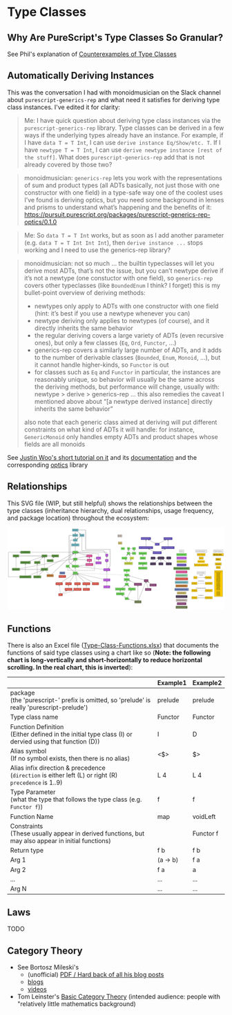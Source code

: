 # Type Classes

## Why Are PureScript's Type Classes So Granular?

See Phil's explanation of [Counterexamples of Type Classes](https://blog.functorial.com/posts/2021-10-29-Counterexamples-Interactive.html)

## Automatically Deriving Instances

This was the conversation I had with monoidmusician on the Slack channel about `purescript-generics-rep` and what need it satisfies for deriving type class instances. I've edited it for clarity:
> Me: I have quick question about deriving type class instances via the `purescript-generics-rep` library. Type classes can be derived in a few ways if the underlying types already have an instance. For example, if I have `data T = T Int`, I can use `derive instance Eq/Show/etc. T`. If I have `newtype T = T Int`, I can use `derive newtype instance [rest of the stuff]`. What does `purescript-generics-rep` add that is not already covered by those two?

> monoidmusician: `generics-rep` lets you work with the representations of sum and product types (all ADTs basically, not just those with one constructor with one field) in a type-safe way
> one of the coolest uses I’ve found is deriving optics, but you need some background in lenses and prisms to understand what’s happening and the benefits of it: https://pursuit.purescript.org/packages/purescript-generics-rep-optics/0.1.0

> Me: So `data T = T Int` works, but as soon as I add another parameter (e.g. `data T = T Int Int Int`), then `derive instance ...` stops working and I need to use the generics-rep library?

> monoidmusician: not so much ... the builtin typeclasses will let you derive most ADTs, that’s not the issue, but you can’t newtype derive if it’s not a newtype (one constuctor with one field), so `generics-rep` covers other typeclasses (like `BoundedEnum` I think? I forget)
> this is my bullet-point overview of deriving methods:
>    - newtypes only apply to ADTs with one constructor with one field (hint: it’s best if you use a newtype whenever you can)
>    - newtype deriving only applies to newtypes (of course), and it directly inherits the same behavior
>    - the regular deriving covers a large variety of ADTs (even recursive ones), but only a few classes (`Eq`, `Ord`, `Functor`, ...)
>    - generics-rep covers a similarly large number of ADTs, and it adds to the number of derivable classes (`Bounded`, `Enum`, `Monoid`, ...), but it cannot handle higher-kinds, so `Functor` is out
>    - for classes such as `Eq` and `Functor` in particular, the instances are reasonably unique, so behavior will usually be the same across the deriving methods, but performance will change, usually with: newtype > derive > generics-rep ... this also remedies the caveat I mentioned above about “[a newtype derived instance] directly inherits the same behavior”
>
> also note that each generic class aimed at deriving will put different constraints on what kind of ADTs it will handle: for instance, `GenericMonoid` only handles empty ADTs and product shapes whose fields are all monoids

See [Justin Woo's short tutorial on it](https://purescript-simple-json.readthedocs.io/en/latest/generics-rep.html) and its [documentation](https://pursuit.purescript.org/packages/purescript-generics-rep/6.1.0) and the corresponding [optics](https://pursuit.purescript.org/packages/purescript-generics-rep-optics/1.1.0) library

## Relationships

This SVG file (WIP, but still helpful) shows the relationships between the type classes (inheritance hierarchy, dual relationships, usage frequency, and package location) throughout the ecosystem:

![typeclass-relationships](./assets/Type-Class-Relationships.svg "Type Class Relationships")

## Functions

There is also an Excel file ([Type-Class-Functions.xlsx](./assets/Type-Class-Functions.xlsx)) that documents the functions of said type classes using a chart like so (**Note: the following chart is long-vertically and short-horizontally to reduce horizontal scrolling. In the real chart, this is inverted**):

| | Example1 | Example2
| - | - | - |
| package<br>(the 'purescript-' prefix is omitted, so 'prelude' is really 'purescript-prelude') | prelude | prelude
| Type class name | Functor | Functor
| Function Definition<br>(Either defined in the initial type class (I) or dervied using that function (D)) | I | D
| Alias symbol<br>(If no symbol exists, then there is no alias) | <$> | $>
| Alias infix direction & precedence<br>(`direction` is either left (L) or right (R)<br>`precedence` is 1..9) | L 4 | L 4
| Type Parameter<br>(what the type that follows the type class (e.g. `Functor f`)) | f | f
| Function Name | map | voidLeft
| Constraints<br>(These usually appear in derived functions, but may also appear in initial functions) | | Functor f
| Return type | f b | f b
| Arg 1 | (a -> b) | f a
| Arg 2 | f a | a
| ...   | ... | ... |
| Arg N | ... | ... |

## Laws

TODO

## Category Theory

- See Bortosz Mileski's
    - (unofficial) [PDF / Hard back of all his blog posts](https://github.com/hmemcpy/milewski-ctfp-pdf)
    - [blogs](https://bartoszmilewski.com/2014/10/28/category-theory-for-programmers-the-preface/)
    - [videos](https://www.youtube.com/playlist?list=PLbgaMIhjbmEnaH_LTkxLI7FMa2HsnawM_)
- Tom Leinster's [Basic Category Theory](https://arxiv.org/abs/1612.09375) (intended audience: people with "relatively little mathematics background)

